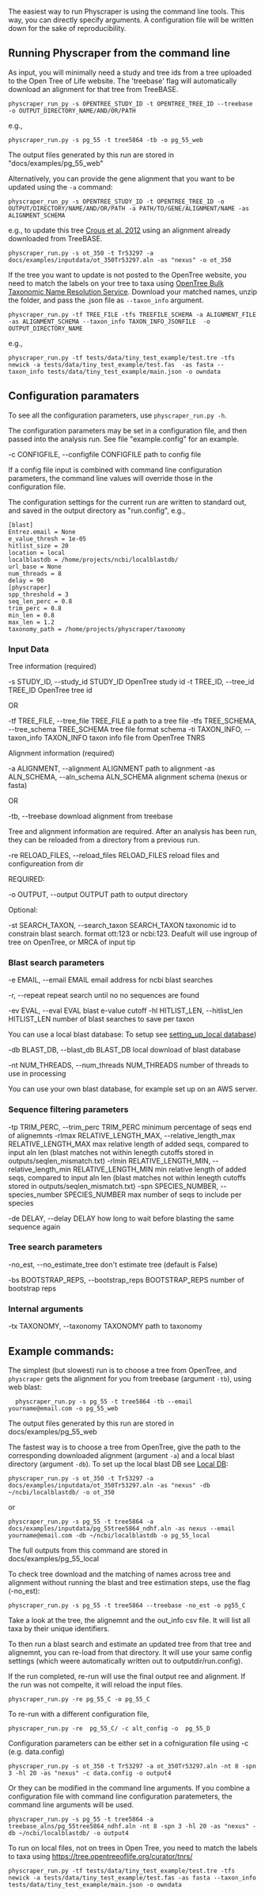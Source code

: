 
The easiest way to run Physcraper is using the command line tools. This way, you can directly specify arguments.
A configuration file will be written down for the sake of reproducibility.

## Running Physcraper from the command line

As input, you will minimally need a study and tree ids from a tree uploaded to the Open Tree of Life website. The 'treebase' flag will automatically download an alignment for that tree from TreeBASE.

```
physcraper_run_py -s OPENTREE_STUDY_ID -t OPENTREE_TREE_ID --treebase -o OUTPUT_DIRECTORY_NAME/AND/OR/PATH
```

e.g.,


```
physcraper_run.py -s pg_55 -t tree5864 -tb -o pg_55_web
```

The output files generated by this run are stored in "docs/examples/pg_55_web"

Alternatively, you can provide the gene alignment that you want to be updated using the `-a` command:

```
physcraper_run_py -s OPENTREE_STUDY_ID -t OPENTREE_TREE_ID -o OUTPUT/DIRECTORY/NAME/AND/OR/PATH -a PATH/TO/GENE/ALIGNMENT/NAME -as ALIGNMENT_SCHEMA

```

e.g.,  to update this tree [Crous et al. 2012](https://tree.opentreeoflife.org/curator/study/view/ot_350/?tab=home&tree=Tr53296) using an alignment already downloaded from TreeBASE.

```
physcraper_run.py -s ot_350 -t Tr53297 -a docs/examples/inputdata/ot_350Tr53297.aln -as "nexus" -o ot_350
```

If the tree you want to update is not posted to the OpenTree website, you need to match
the labels on your tree to taxa using [OpenTree Bulk Taxonomic Name Resolution Service](https://tree.opentreeoflife.org/curator/tnrs/). Download your matched names, unzip the folder, and pass the .json file as `--taxon_info` argument.

```
physcraper_run.py -tf TREE_FILE -tfs TREEFILE_SCHEMA -a ALIGNMENT_FILE -as ALIGNMENT_SCHEMA --taxon_info TAXON_INFO_JSONFILE  -o OUTPUT_DIRECTORY_NAME
```

e.g.,

```
physcraper_run.py -tf tests/data/tiny_test_example/test.tre -tfs newick -a tests/data/tiny_test_example/test.fas  -as fasta --taxon_info tests/data/tiny_test_example/main.json -o owndata
```


## Configuration paramaters


To see all the configuration parameters, use `physcraper_run.py -h`.

The configuration parameters may be set in a configuration file, and then passed into the analysis run. See file "example.config" for an example.

  -c CONFIGFILE, --configfile CONFIGFILE
                        path to config file

If a config file input is combined with command line configuration parameters, the command line values will override those in the configuration file.

The configuration settings for the current run are written to standard out, and saved in the
output directory as "run.config", e.g.,

    [blast]
    Entrez.email = None
    e_value_thresh = 1e-05
    hitlist_size = 20
    location = local
    localblastdb = /home/projects/ncbi/localblastdb/
    url_base = None
    num_threads = 8
    delay = 90
    [physcraper]
    spp_threshold = 3
    seq_len_perc = 0.8
    trim_perc = 0.8
    min_len = 0.8
    max_len = 1.2
    taxonomy_path = /home/projects/physcraper/taxonomy


### Input Data


Tree information (required)

  -s STUDY_ID, --study_id STUDY_ID
                        OpenTree study id
  -t TREE_ID, --tree_id TREE_ID
                        OpenTree tree id

OR

  -tf TREE_FILE, --tree_file TREE_FILE
                        a path to a tree file
  -tfs TREE_SCHEMA, --tree_schema TREE_SCHEMA
                        tree file format schema
  -ti TAXON_INFO, --taxon_info TAXON_INFO
                        taxon info file from OpenTree TNRS



Alignment information (required)

  -a ALIGNMENT, --alignment ALIGNMENT
                        path to alignment
  -as ALN_SCHEMA, --aln_schema ALN_SCHEMA
                        alignment schema (nexus or fasta)

OR

  -tb, --treebase       download alignment from treebase

Tree and alignment information are required.
After an analysis has been run, they can be reloaded from a directory from a previous run.

  -re RELOAD_FILES, --reload_files RELOAD_FILES
                        reload files and configureation from dir


REQUIRED:

  -o OUTPUT, --output OUTPUT
                        path to output directory

Optional:

  -st SEARCH_TAXON, --search_taxon SEARCH_TAXON
                        taxonomic id to constrain blast search. format ott:123
                        or ncbi:123. Deafult will use ingroup of tree on
                        OpenTree, or MRCA of input tip




### Blast search parameters

  -e EMAIL, --email EMAIL
                        email address for ncbi blast searches

  -r, --repeat          repeat search until no no sequences are found


  -ev EVAL, --eval EVAL
                        blast e-value cutoff
  -hl HITLIST_LEN, --hitlist_len HITLIST_LEN
                        number of blast searches to save per taxon


You can use a local blast database:
To setup see [setting_up_local database](setting_up_local_database))

  -db BLAST_DB, --blast_db BLAST_DB
                        local download of blast database




  -nt NUM_THREADS, --num_threads NUM_THREADS
                        number of threads to use in processing


You can use your own blast database, for example set up on an AWS server.


### Sequence filtering parameters

  -tp TRIM_PERC, --trim_perc TRIM_PERC
                        minimum percentage of seqs end of alignemnts
  -rlmax RELATIVE_LENGTH_MAX, --relative_length_max RELATIVE_LENGTH_MAX
                        max relative length of added seqs, compared to input
                        aln len (blast matches not within lenegth cutoffs stored in outputs/seqlen_mismatch.txt)
  -rlmin RELATIVE_LENGTH_MIN, --relative_length_min RELATIVE_LENGTH_MIN
                        min relative length of added seqs, compared to input
                        aln len
                        (blast matches not within lenegth cutoffs stored in outputs/seqlen_mismatch.txt)
  -spn SPECIES_NUMBER, --species_number SPECIES_NUMBER
                        max number of seqs to include per species

  -de DELAY, --delay DELAY
                        how long to wait before blasting the same sequence
                        again

### Tree search parameters
  -no_est, --no_estimate_tree
                        don't estimate tree (default is False)

  -bs BOOTSTRAP_REPS, --bootstrap_reps BOOTSTRAP_REPS
                        number of bootstrap reps


### Internal arguments


  -tx TAXONOMY, --taxonomy TAXONOMY
                        path to taxonomy


## Example commands:



The simplest (but slowest) run is to choose a tree from OpenTree, and `physcraper` gets the alignment for you from treebase (argument `-tb`), using web blast:

```
  physcraper_run.py -s pg_55 -t tree5864 -tb --email yourname@email.com -o pg_55_web
```

The output files generated by this run are stored in docs/examples/pg_55_web


The fastest way is to choose a tree from OpenTree, give the path to the corresponding downloaded alignment (argument `-a`) and a local blast directory (argument `-db`). To set up the local blast DB see [Local DB](setting_up_local_database):

    physcraper_run.py -s ot_350 -t Tr53297 -a docs/examples/inputdata/ot_350Tr53297.aln -as "nexus" -db ~/ncbi/localblastdb/ -o ot_350

or

    physcraper_run.py -s pg_55 -t tree5864 -a docs/examples/inputdata/pg_55tree5864_ndhf.aln -as nexus --email yourname@email.com -db ~/ncbi/localblastdb -o pg_55_local

The full outputs from this command are stored in docs/examples/pg_55_local


To check tree download and the matching of names across tree and alignment without running the blast and tree estimation steps, use the flag (-no_est):

    physcraper_run.py -s pg_55 -t tree5864 --treebase -no_est -o pg55_C


Take a look at the tree, the alignemnt and the out_info csv file. It will list all taxa by their unique identifiers.


To then run a blast search and estimate an updated tree from that tree and alignemnt, you can re-load from that directory. It will use your same config settings (which weere automatically written out to outputdir/run.config).

If the run completed, re-run will use the final output ree and alignment. If the run was not compelte, it will reload the input files.


    physcraper_run.py -re pg_55_C -o pg_55_C


To re-run with a different configuration file,

    physcraper_run.py -re  pg_55_C/ -c alt_config -o  pg_55_D


Configuration parameters can be either set in a cofniguration file using -c (e.g. data.config)

    physcraper_run.py -s ot_350 -t Tr53297 -a ot_350Tr53297.aln -nt 8 -spn 3 -hl 20 -as "nexus" -c data.config -o output4


Or they can be modified in the command line arguments. If you combine a configuration file with command line configuration paratemeters, the command line arguments will be used.

    physcraper_run.py -s pg_55 -t tree5864 -a treebase_alns/pg_55tree5864_ndhf.aln -nt 8 -spn 3 -hl 20 -as "nexus" -db ~/ncbi/localblastdb/ -o output4


To run on local files, not on trees in Open Tree, you need to match the labels to taxa using https://tree.opentreeoflife.org/curator/tnrs/

    physcraper_run.py -tf tests/data/tiny_test_example/test.tre -tfs newick -a tests/data/tiny_test_example/test.fas -as fasta --taxon_info tests/data/tiny_test_example/main.json -o owndata
